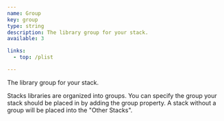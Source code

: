 ```yaml
---
name: Group
key: group
type: string
description: The library group for your stack.
available: 3

links:
  - top: /plist

---
```


The library group for your stack. 

Stacks libraries are organized into groups. You can specify the group your stack should be placed in by adding the group property. A stack without a group will be placed into the "Other Stacks".